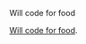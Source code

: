 Will code for food

[Will code for food](https://media.tenor.com/Hjd8iHgasxQAAAAe/sad-hamster.png).
